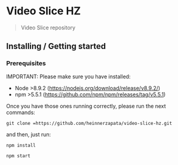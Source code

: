 # Video Slice HZ 
> Video Slice repository

## Installing / Getting started

### Prerequisites
IMPORTANT: Please make sure you have installed:
  - Node >8.9.2 (https://nodejs.org/download/release/v8.9.2/)
  - npm >5.5.1 (https://github.com/npm/npm/releases/tag/v5.5.1)

Once you have those ones running correctly, please run the next commands:

```shell
git clone =https://github.com/heinnerzapata/video-slice-hz.git
```

and then, just run:
```shell
npm install
```
```shell
npm start
```